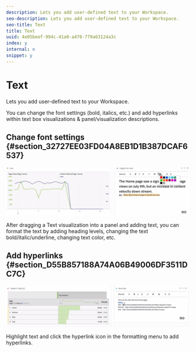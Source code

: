 ```yaml
---
description: Lets you add user-defined text to your Workspace.
seo-description: Lets you add user-defined text to your Workspace.
seo-title: Text
title: Text
uuid: 4e05beef-994c-41a0-a470-779a63124a3c
index: y
internal: n
snippet: y
---
```


# Text

Lets you add user-defined text to your Workspace.

You can change the font settings (bold, italics, etc.) and add hyperlinks within text box visualizations & panel/visualization descriptions.

## Change font settings {#section_32727EE03FD04A8EB1D1B387DCAF6537}

![](assets/rich-text1.png)

After dragging a Text visualization into a panel and adding text, you can format the text by adding heading levels, changing the text bold/italic/underline, changing text color, etc.

## Add hyperlinks {#section_D55B857188A74A06B49006DF3511DC7C}

![](assets/rich-text2.png)

Highlight text and click the hyperlink icon in the formatting menu to add hyperlinks. 
